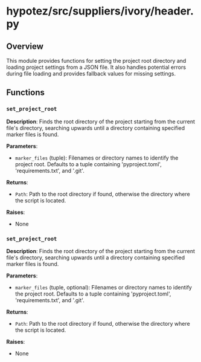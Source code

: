 # hypotez/src/suppliers/ivory/header.py

## Overview

This module provides functions for setting the project root directory and loading project settings from a JSON file.  It also handles potential errors during file loading and provides fallback values for missing settings.


## Functions

### `set_project_root`

**Description**: Finds the root directory of the project starting from the current file's directory, searching upwards until a directory containing specified marker files is found.

**Parameters**:

- `marker_files` (tuple): Filenames or directory names to identify the project root. Defaults to a tuple containing 'pyproject.toml', 'requirements.txt', and '.git'.


**Returns**:

- `Path`: Path to the root directory if found, otherwise the directory where the script is located.


**Raises**:

- None


### `set_project_root`

**Description**: Finds the root directory of the project starting from the current file's directory, searching upwards until a directory containing specified marker files is found.

**Parameters**:

- `marker_files` (tuple, optional): Filenames or directory names to identify the project root. Defaults to a tuple containing 'pyproject.toml', 'requirements.txt', and '.git'.


**Returns**:

- `Path`: Path to the root directory if found, otherwise the directory where the script is located.


**Raises**:

- None